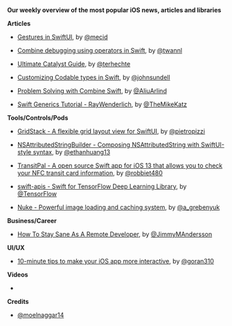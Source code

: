 **Our weekly overview of the most popular iOS news, articles and libraries**


**Articles**

* [Gestures in SwiftUI](https://mecid.github.io/2019/07/10/gestures-in-swiftui/), by [@mecid](https://twitter.com/mecid)

* [Combine debugging using operators in Swift](https://www.avanderlee.com/debugging/combine-swift/), by [@twannl](https://www.twitter.com/twannl)

* [Ultimate Catalyst Guide](https://appventure.me/guides/catalyst/intro.html), by [@terhechte](https://twitter.com/terhechte)

* [Customizing Codable types in Swift](https://www.swiftbysundell.com/posts/customizing-codable-types-in-swift), by [@johnsundell](https://twitter.com/johnsundell)

* [Problem Solving with Combine Swift](https://medium.com/flawless-app-stories/problem-solving-with-combine-swift-4751885fda77), by [@AliuArlind](https://twitter.com/AliuArlind)

* [Swift Generics Tutorial - RayWenderlich](https://www.raywenderlich.com/3535703-swift-generics-tutorial-getting-started?utm_campaign=rw-weekly-issue-225&utm_medium=email&utm_source=rw-weekly), by [@TheMikeKatz](https://twitter.com/TheMikeKatz)

**Tools/Controls/Pods**

* [GridStack - A flexible grid layout view for SwiftUI](https://github.com/pietropizzi/GridStack), by [@pietropizzi](https://twitter.com/pietropizzi)

* [NSAttributedStringBuilder - Composing NSAttributedString with SwiftUI-style syntax](https://github.com/ethanhuang13/NSAttributedStringBuilder), by [@ethanhuang13](https://twitter.com/ethanhuang13)

* [TransitPal - A open source Swift app for iOS 13 that allows you to check your NFC transit card information](https://github.com/robbiet480/TransitPal), by [@robbiet480](https://twitter.com/robbiet480)

* [swift-apis - Swift for TensorFlow Deep Learning Library](https://github.com/tensorflow/swift-apis), by [@TensorFlow](https://twitter.com/TensorFlow)

* [Nuke - Powerful image loading and caching system](https://github.com/kean/Nuke), by [@a_grebenyuk](https://twitter.com/a_grebenyuk)

**Business/Career**

* [How To Stay Sane As A Remote Developer](https://medium.com/swlh/how-to-stay-sane-as-a-remote-developer-48377bae99d3), by [@JimmyMAndersson](https://twitter.com/JimmyMAndersson)

**UI/UX**

* [10-minute tips to make your iOS app more interactive](https://infinum.co/the-capsized-eight/10-minute-tips-to-make-your-iOS-app-more-interactive), by [@goran310](https://github.com/goran310)

**Videos**

*

**Credits**
 
* [@moelnaggar14](https://github.com/MoElnaggar14)
